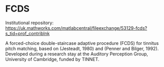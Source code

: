 # FCDS

Institutional repository: https://uk.mathworks.com/matlabcentral/fileexchange/53129-fcds?s_tid=prof_contriblnk

A forced-choice double-staircase adaptive procedure (FCDS) for tinnitus pitch matching, based on (Jesteadt, 1980) and (Penner and Bilger, 1992).
Developed during a research stay at the Auditory Perception Group, University of Cambridge, funded by TINNET.
